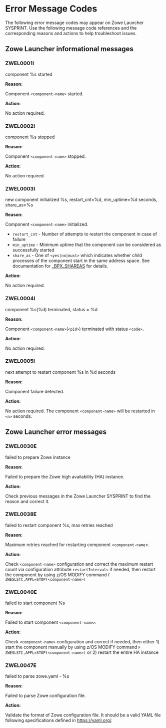 # Error Message Codes

The following error message codes may appear on Zowe Launcher SYSPRINT. Use the following message code references and the corresponding reasons and actions to help troubleshoot issues.

## Zowe Launcher informational messages

### ZWEL0001I

  component %s started

  **Reason:**

  Component `<component-name>` started.

  **Action:**

  No action required.

### ZWEL0002I

  component %s stopped

  **Reason:**

  Component `<component-name>` stopped.

  **Action:**

  No action required.

### ZWEL0003I

  new component initialized %s, restart_cnt=%d, min_uptime=%d seconds, share_as=%s

  **Reason:**

  Component `<component-name>` initialized.
  - `restart_cnt` - Number of attempts to restart the component in case of failure
  - `min_uptime` - Minimum uptime that the component can be considered as successfully started
  - `share_as` - One of `<yes|no|must>` which indicates whether child processes of the component start in the same address space. See documentation for [_BPX_SHAREAS](https://www.ibm.com/docs/en/zos/2.4.0?topic=shell-setting-bpx-shareas-bpx-spawn-script) for details.

  **Action:**

  No action required.

### ZWEL0004I

  component %s\(%d\) terminated, status = %d

  **Reason:**

  Component `<component-name>`(`<pid>`) terminated with status `<code>`.

  **Action:**

  No action required.

### ZWEL0005I

  next attempt to restart component %s in %d seconds

  **Reason:**

  Component failure detected.

  **Action:**

  No action required. The component `<component-name>` will be restarted in `<n>` seconds.

## Zowe Launcher error messages

### ZWEL0030E

  failed to prepare Zowe instance

  **Reason:**

  Failed to prepare the Zowe high availability (HA) instance.

  **Action:**

  Check previous messages in the Zowe Launcher SYSPRINT to find the reason and correct it.

### ZWEL0038E

  failed to restart component %s, max retries reached

  **Reason:**

  Maximum retries reached for restarting component `<component-name`>.

  **Action:**

  Check `<component-name>` configuration and correct the maximum restart count via configuration attribute `restartIntervals` if needed, then restart the component by using z/OS MODIFY command `F ZWESLSTC,APPL=STOP(<component-name>)`

### ZWEL0040E

  failed to start component %s

  **Reason:**

  Failed to start component `<component-name>`.

  **Action:**

  Check `<component-name>` configuration and correct if needed, then either 1) start the component manually by using z/OS MODIFY command `F ZWESLSTC,APPL=STOP(<component-name>)` or 2) restart the entire HA instance

### ZWEL0047E

  failed to parse zowe.yaml - %s

  **Reason:**

  Failed to parse Zowe configuration file.

  **Action:**

  Validate the format of Zowe configuration file. It should be a valid YAML file following specifications defined in https://yaml.org/.
